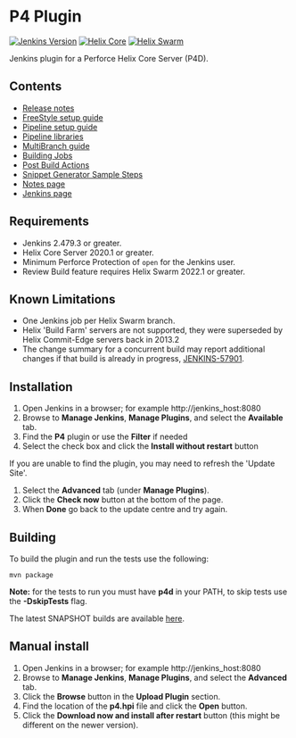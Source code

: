 # P4 Plugin

[![Jenkins Version](https://img.shields.io/badge/Jenkins-2.462.3%2B-green.svg)](https://jenkins.io/download/)
[![Helix Core](https://img.shields.io/badge/Helix%20Core-2020.1%2B-green.svg)](https://www.perforce.com/products/helix-core)
[![Helix Swarm](https://img.shields.io/badge/Helix%20Swarm-2022.1%2B-green.svg)](https://www.perforce.com/products/helix-swarm)

Jenkins plugin for a Perforce Helix Core Server (P4D).

## Contents

* [Release notes](https://github.com/jenkinsci/p4-plugin/blob/master/RELEASE.md)
* [FreeStyle setup guide](https://help.perforce.com/helix-core/integrations-plugins/p4jenkins/current/Content/P4Jenkins/freestyle-project-setup.html)
* [Pipeline setup guide](https://help.perforce.com/helix-core/integrations-plugins/p4jenkins/current/Content/P4Jenkins/chapter-pipeline.html)
* [Pipeline libraries](https://help.perforce.com/helix-core/integrations-plugins/p4jenkins/current/Content/P4Jenkins/library.html)
* [MultiBranch guide](https://help.perforce.com/helix-core/integrations-plugins/p4jenkins/current/Content/P4Jenkins/multibranch-pipeline-setup.html)
* [Building Jobs](https://help.perforce.com/helix-core/integrations-plugins/p4jenkins/current/Content/P4Jenkins/building-jobs.html) 
* [Post Build Actions](https://help.perforce.com/helix-core/integrations-plugins/p4jenkins/current/Content/P4Jenkins/post-build.html) 
* [Snippet Generator Sample Steps](https://help.perforce.com/helix-core/integrations-plugins/p4jenkins/current/Content/P4Jenkins/chapter-snippet-generator-sample-steps.html)
* [Notes page](https://help.perforce.com/helix-core/integrations-plugins/p4jenkins/current/Content/P4Jenkins/notes.html)
* [Jenkins page](https://plugins.jenkins.io/p4)

## Requirements

* Jenkins 2.479.3 or greater.
* Helix Core Server 2020.1 or greater.
* Minimum Perforce Protection of `open` for the Jenkins user.
* Review Build feature requires Helix Swarm 2022.1 or greater.

## Known Limitations
- One Jenkins job per Helix Swarm branch. 
- Helix 'Build Farm' servers are not supported, they were superseded by Helix Commit-Edge servers back in 2013.2
- The change summary for a concurrent build may report additional changes if that build is already in progress, [JENKINS-57901](https://issues.jenkins.io/browse/JENKINS-57901).

## Installation

1. Open Jenkins in a browser; for example http://jenkins_host:8080
2. Browse to **Manage Jenkins**, **Manage Plugins**, and select the **Available** tab.
3. Find the **P4** plugin or use the **Filter** if needed
4. Select the check box and click the **Install without restart** button

If you are unable to find the plugin, you may need to refresh the 'Update Site'.

1. Select the **Advanced** tab (under **Manage Plugins**).
2. Click the **Check now** button at the bottom of the page.
3. When **Done** go back to the update centre and try again.

## Building

To build the plugin and run the tests use the following:

	mvn package
  
**Note:** for the tests to run you must have **p4d** in your PATH, to skip tests use the **-DskipTests** flag.

The latest SNAPSHOT builds are available [here](https://ci.jenkins.io/blue/organizations/jenkins/Plugins%2Fp4-plugin/branches).

## Manual install

1. Open Jenkins in a browser; for example http://jenkins_host:8080
2. Browse to **Manage Jenkins**, **Manage Plugins**, and select the **Advanced** tab.
3. Click the **Browse** button in the **Upload Plugin** section. 
4. Find the location of the **p4.hpi** file and click the **Open** button. 
5. Click the **Download now and install after restart** button (this might be different on the newer version). 


